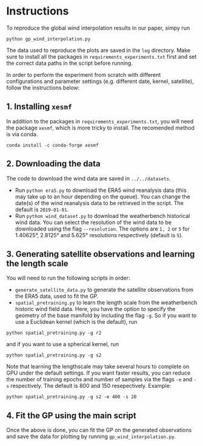 # Instructions

To reproduce the global wind interpolation results in our paper, simpy run
```
python gp_wind_interpolation.py
```
The data used to reproduce the plots are saved in the `log` directory. Make sure to install all the packages in `requirements_experiments.txt` first and set the correct data paths in the script before running.

In order to perform the experiment from scratch with different configurations and parameter settings (e.g. different date, kernel, satellite), follow the instructions below:

## 1. Installing `xesmf`
In addition to the packages in `requirements_experiments.txt`, you will need the package `xesmf`, which is more tricky to install. The recomended method is via conda.

```
conda install -c conda-forge xesmf
```

## 2. Downloading the data
The code to download the wind data are saved in `../../datasets`.
- Run `python era5.py` to download the ERA5 wind reanalysis data (this may take up to an hour depending on the queue). You can change the date(s) of the wind reanalysis data to be retrieved in the script. The default is `2019-01-01`.
- Run `python wind_dataset.py` to download the weatherbench historical wind data. You can select the resolution of the wind data to be downloaded using the flag `--resolution`. The options are `1, 2` or `5` for 1.40625°, 2.8125° and 5.625° resolutions respectively (default is `5`).

## 3. Generating satellite observations and learning the length scale
You will need to run the following scripts in order:
- `generate_satellite_data.py` to generate the satellite observations from the ERA5 data, used to fit the GP.
- `spatial_pretraining.py` to learn the length scale from the weatherbench historic wind field data.
Here, you have the option to specify the geometry of the base manifold by including the flag `-g`. So if you want to use a Euclidean kernel (which is the default), run
```
python spatial_pretraining.py -g r2
```
and if you want to use a spherical kernel, run
```
python spatial_pretraining.py -g s2
```

Note that learning the lengthscale may take several hours to complete on GPU under the default settings. If you want faster results, you can reduce the number of training epochs and number of samples via the flags `-e` and `-s` respectively. The default is 800 and 150 resepectively. Example:
```
python spatial_pretraining.py -g s2 -e 400 -s 20
```

## 4. Fit the GP using the main script
Once the above is done, you can fit the GP on the generated observations and save the data for plotting by running `gp_wind_interpolation.py`.

